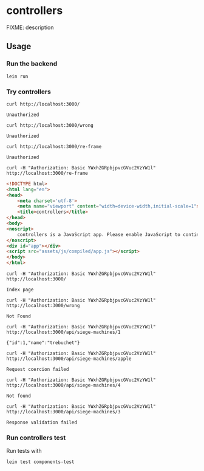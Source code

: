 # controllers

FIXME: description

## Usage

### Run the backend

```shell
lein run
```

### Try controllers

    curl http://localhost:3000/

    Unauthorized
    
    curl http://localhost:3000/wrong

    Unauthorized

    curl http://localhost:3000/re-frame

    Unauthorized

    curl -H "Authorization: Basic YWxhZGRpbjpvcGVuc2VzYW1l" http://localhost:3000/re-frame

```html
<!DOCTYPE html>
<html lang="en">
<head>
    <meta charset='utf-8'>
    <meta name="viewport" content="width=device-width,initial-scale=1">
    <title>controllers</title>
</head>
<body>
<noscript>
    controllers is a JavaScript app. Please enable JavaScript to continue.
</noscript>
<div id="app"></div>
<script src="assets/js/compiled/app.js"></script>
</body>
</html>
```

    curl -H "Authorization: Basic YWxhZGRpbjpvcGVuc2VzYW1l" http://localhost:3000/

    Index page
    
    curl -H "Authorization: Basic YWxhZGRpbjpvcGVuc2VzYW1l" http://localhost:3000/wrong

    Not Found

    curl -H "Authorization: Basic YWxhZGRpbjpvcGVuc2VzYW1l" http://localhost:3000/api/siege-machines/1 

    {"id":1,"name":"trebuchet"}

    curl -H "Authorization: Basic YWxhZGRpbjpvcGVuc2VzYW1l" http://localhost:3000/api/siege-machines/apple 

    Request coercion failed

    curl -H "Authorization: Basic YWxhZGRpbjpvcGVuc2VzYW1l" http://localhost:3000/api/siege-machines/4

    Not found

    curl -H "Authorization: Basic YWxhZGRpbjpvcGVuc2VzYW1l" http://localhost:3000/api/siege-machines/3

    Response validation failed

### Run controllers test

Run tests with

```shell 
lein test components-test
```
